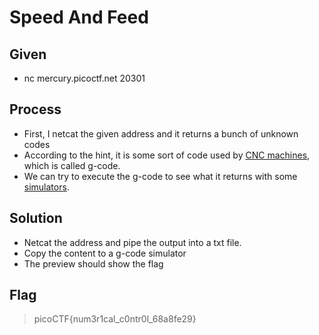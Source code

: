 # Speed And Feed

## Given 
- nc mercury.picoctf.net 20301

## Process
* First, I netcat the given address and it returns a bunch of unknown codes
* According to the hint, it is some sort of code used by [CNC machines](https://www.fictiv.com/articles/g-code-knowledge-is-key-to-mastering-any-cnc-machine), which is called g-code.
* We can try to execute the g-code to see what it returns with some [simulators](https://nraynaud.github.io/webgcode/). 

## Solution
* Netcat the address and pipe the output into a txt file.
* Copy the content to a g-code simulator
* The preview should show the flag

## Flag
> picoCTF{num3r1cal_c0ntr0l_68a8fe29}